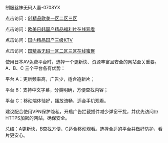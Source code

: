
制服丝袜无码人妻-0708YX


点击访问：<a href="https://heiliaoxwd5i8.pages.dev">91精品欧美一区二区三区</a>

点击访问：<a href="https://heiliaowzu4ur.pages.dev">欧美日韩国产精品福利片在线观看</a>

点击访问：<a href="https://heiliaozj3tjd.pages.dev">国内精品国产三级KTV</a>

点击访问：<a href="https://heiliaoe8ajia.pages.dev">国精品无码一区二区三区在线蜜臀</a>

使用日本AV免费平台时，选择一个更新快、资源丰富且安全的网站至关重要。A、B、C 三个平台各有优势：

平台 A：更新频率高，广告少，适合追新片；

平台 B：支持中文字幕，分类明确，方便查找内容；

平台 C：移动端体验好，播放流畅，适合手机观看。

建议配合使用VPN保护隐私，开启广告拦截插件减少弹窗干扰，并优先访问带HTTPS加密的网站，确保安全。

总结：A更新快，B查找方便，C适合移动观看。选择合适的平台并做好防护，看片更安心。

<span style="display:none;">[Canonical link](https://github.com/hai20250708/so35 ）</span>
